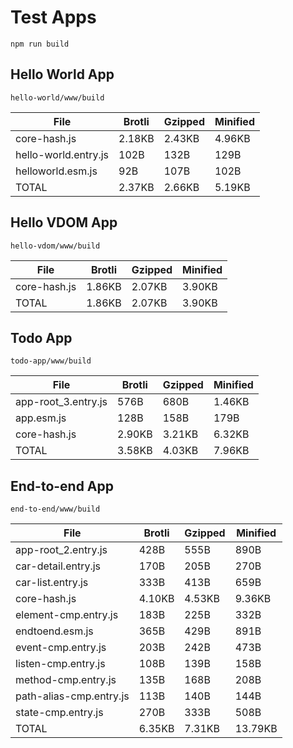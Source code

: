 # Test Apps

`npm run build`


## Hello World App

`hello-world/www/build`

| File                            | Brotli   | Gzipped  | Minified |
|---------------------------------|----------|----------|----------|
| core-hash.js                    | 2.18KB   | 2.43KB   | 4.96KB   |
| hello-world.entry.js            | 102B     | 132B     | 129B     |
| helloworld.esm.js               | 92B      | 107B     | 102B     |
| TOTAL                           | 2.37KB   | 2.66KB   | 5.19KB   |



## Hello VDOM App

`hello-vdom/www/build`

| File                            | Brotli   | Gzipped  | Minified |
|---------------------------------|----------|----------|----------|
| core-hash.js                    | 1.86KB   | 2.07KB   | 3.90KB   |
| TOTAL                           | 1.86KB   | 2.07KB   | 3.90KB   |



## Todo App

`todo-app/www/build`

| File                            | Brotli   | Gzipped  | Minified |
|---------------------------------|----------|----------|----------|
| app-root_3.entry.js             | 576B     | 680B     | 1.46KB   |
| app.esm.js                      | 128B     | 158B     | 179B     |
| core-hash.js                    | 2.90KB   | 3.21KB   | 6.32KB   |
| TOTAL                           | 3.58KB   | 4.03KB   | 7.96KB   |



## End-to-end App

`end-to-end/www/build`

| File                            | Brotli   | Gzipped  | Minified |
|---------------------------------|----------|----------|----------|
| app-root_2.entry.js             | 428B     | 555B     | 890B     |
| car-detail.entry.js             | 170B     | 205B     | 270B     |
| car-list.entry.js               | 333B     | 413B     | 659B     |
| core-hash.js                    | 4.10KB   | 4.53KB   | 9.36KB   |
| element-cmp.entry.js            | 183B     | 225B     | 332B     |
| endtoend.esm.js                 | 365B     | 429B     | 891B     |
| event-cmp.entry.js              | 203B     | 242B     | 473B     |
| listen-cmp.entry.js             | 108B     | 139B     | 158B     |
| method-cmp.entry.js             | 135B     | 168B     | 208B     |
| path-alias-cmp.entry.js         | 113B     | 140B     | 144B     |
| state-cmp.entry.js              | 270B     | 333B     | 508B     |
| TOTAL                           | 6.35KB   | 7.31KB   | 13.79KB  |


